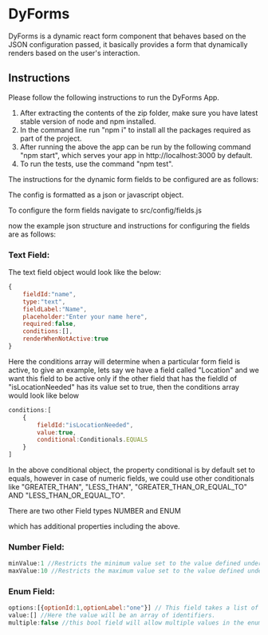 # DyForms

DyForms is a dynamic react form component that behaves based on the JSON configuration passed, it basically provides a form  that dynamically renders based on the user's interaction.

## Instructions 
Please follow the following instructions to run the DyForms App.

1. After extracting the contents of the zip folder, make sure you have latest stable version of node and npm installed.
2. In the command line run "npm i" to install all the packages required as part of the project.
3. After running the above the app can be run by the following command "npm start", which serves your app in http://localhost:3000 by default.
4. To run the tests, use the command "npm test".

The instructions for the dynamic form fields to be configured are as follows:

The config is formatted as a json or javascript object.

To configure the form fields navigate to src/config/fields.js

now the example json structure and instructions for configuring the fields are as follows:

### Text Field:

The text field object would look like the below:
```javascript
{
    fieldId:"name",
    type:"text",
    fieldLabel:"Name",
    placeholder:"Enter your name here",
    required:false,
    conditions:[],
    renderWhenNotActive:true
}
```
Here the conditions array will determine when a particular form field is active, to give an example, lets say we have a field called "Location" and we want this field to be active only if the other field that has the fieldId of "isLocationNeeded" has its value set to true, then the conditions array would look like below

```javascript
conditions:[
    {
        fieldId:"isLocationNeeded",
        value:true,
        conditional:Conditionals.EQUALS
    }
]
```

In the above conditional object, the property conditional is by default set to equals, however in case of numeric fields, we could use other conditionals like "GREATER_THAN", "LESS_THAN", "GREATER_THAN_OR_EQUAL_TO" AND "LESS_THAN_OR_EQUAL_TO".

There are two other Field types NUMBER and ENUM

which has additional properties including the above.

### Number Field:

```javascript 
minValue:1 //Restricts the minimum value set to the value defined under this property, here its 1.
maxValue:10 //Restricts the maximum value set to the value defined under this property, here its 10.
```
### Enum Field:

```javascript
options:[{optionId:1,optionLabel:"one"}] // This field takes a list of objects with props "optionId" which will be the value or identifier for the option and label will be the text that is rendered to the user.
value:[] //Here the value will be an array of identifiers.
multiple:false //this bool field will allow multiple values in the enum.
```
